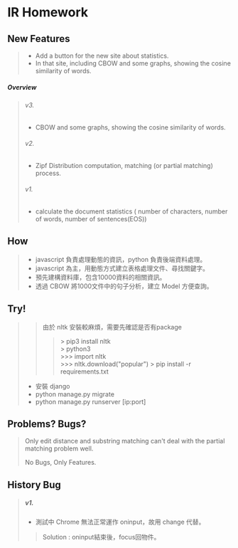 # IR Homework
## New Features 

> - Add a button for the new site about statistics.
> - In that site, including CBOW and some graphs, showing the cosine similarity of words.

##### Overview
> ###### v3.
>  - CBOW and some graphs, showing the cosine similarity of words.
> ###### v2.
>  - Zipf Distribution computation, matching (or partial matching) process.
> ###### v1.
> - calculate the document statistics ( number of characters, number of words, number of sentences(EOS))

## How
> - javascript 負責處理動態的資訊，python 負責後端資料處理。
> - javascript 為主，用動態方式建立表格處理文件、尋找關鍵字。
> - 預先建構資料庫，包含10000資料的相關資訊。
> - 透過 CBOW 將1000文件中的句子分析，建立 Model 方便查詢。


## Try!
>>由於 nltk 安裝較麻煩，需要先確認是否有package
>>>\> pip3 install nltk <br>
>>>\> python3 <br>
>>>\>>> import nltk <br>
>>>\>>> nltk.download("popular")
>>>\> pip install -r requirements.txt
> - 安裝 django
> -  python manage.py migrate 
> -  python manage.py runserver [ip:port]

## Problems? Bugs?
> Only edit distance and substring matching can't deal with the partial matching problem well.
>
>
> No Bugs, Only Features.

## History Bug
> ##### v1.
> - 測試中 Chrome 無法正常運作 oninput，故用 change 代替。
> >Solution : oninput結束後，focus回物件。
